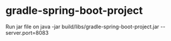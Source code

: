 # gradle-spring-boot-project
Run jar file on java -jar build/libs/gradle-spring-boot-project.jar --server.port=8083
